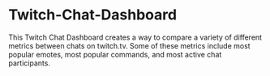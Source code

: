# Twitch-Chat-Dashboard
This Twitch Chat Dashboard creates a way to compare a variety of different metrics between chats on twitch.tv. Some of these metrics include most popular emotes, most popular commands, and most active chat participants. 

